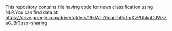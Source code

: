 This repository contains file having code for news classification using NLP.You can find data at https://drive.google.com/drive/folders/19kWTZ6cqiThRcTmXzPUbkqDJWFZaG_Br?usp=sharing

